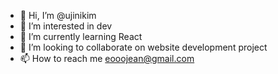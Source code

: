 - 👋 Hi, I’m @ujinikim
- 👀 I’m interested in dev
- 🌱 I’m currently learning React
- 💞️ I’m looking to collaborate on website development project
- 📫 How to reach me eooojean@gmail.com

<!---
ujinikim/ujinikim is a ✨ special ✨ repository because its `README.md` (this file) appears on your GitHub profile.
You can click the Preview link to take a look at your changes.
--->

